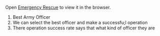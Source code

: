 Open [Emergency Rescue](https://quizzical-leakey-77f62a.netlify.app/) to view it in the browser.

<ol>
<li>Best Army Officer</li>
<li>We can select the best officer and make a successfu;l operation</li>
<li>There operation success rate says that what kind of officer they are</li>
</ol>
